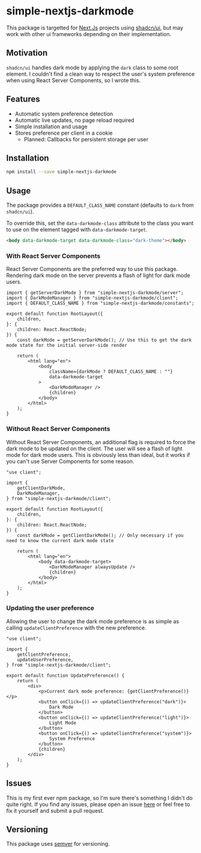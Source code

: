 # simple-nextjs-darkmode

This package is targetted for [Next.Js](https://nextjs.org/) projects using [shadcn/ui](https://ui.shadcn.com/), but may work with other ui frameworks depending on their implementation.

## Motivation

`shadcn/ui` handles dark mode by applying the `dark` class to some root element. I couldn't find a clean way to respect the user's system preference when using React Server Components, so I wrote this.

## Features

-   Automatic system preference detection
-   Automatic live updates, no page reload required
-   Simple installation and usage
-   Stores preference per client in a cookie
    -   Planned: Callbacks for persistent storage per user

## Installation

```bash
npm install --save simple-nextjs-darkmode
```

## Usage

The package provides a `DEFAULT_CLASS_NAME` constant (defaults to `dark` from `shadcn/ui`).

To override this, set the `data-darkmode-class` attribute to the class you want to use on the element tagged with `data-darkmode-target`.

```html
<body data-darkmode-target data-darkmode-class="dark-theme"></body>
```

### With React Server Components

React Server Components are the preferred way to use this package. Rendering dark mode on the server prevents a flash of light for dark mode users.

```tsx
import { getServerDarkMode } from "simple-nextjs-darkmode/server";
import { DarkModeManager } from "simple-nextjs-darkmode/client";
import { DEFAULT_CLASS_NAME } from "simple-nextjs-darkmode/constants";

export default function RootLayout({
    children,
}: {
    children: React.ReactNode;
}) {
    const darkMode = getServerDarkMode(); // Use this to get the dark mode state for the initial server-side render

    return (
        <html lang="en">
            <body
                className={darkMode ? DEFAULT_CLASS_NAME : ""}
                data-darkmode-target
            >
                <DarkModeManager />
                {children}
            </body>
        </html>
    );
}
```

### Without React Server Components

Without React Server Components, an additional flag is required to force the dark mode to be updated on the client. The user will see a flash of light mode for dark mode users. This is obviously less than ideal, but it works if you can't use Server Components for some reason.

```tsx
"use client";

import {
    getClientDarkMode,
    DarkModeManager,
} from "simple-nextjs-darkmode/client";

export default function RootLayout({
    children,
}: {
    children: React.ReactNode;
}) {
    const darkMode = getClientDarkMode(); // Only necessary if you need to know the current dark mode state

    return (
        <html lang="en">
            <body data-darkmode-target>
                <DarkModeManager alwaysUpdate />
                {children}
            </body>
        </html>
    );
}
```

### Updating the user preference

Allowing the user to change the dark mode preference is as simple as calling `updateClientPreference` with the new preference.

```tsx
"use client";

import {
    getClientPreference,
    updateUserPreference,
} from "simple-nextjs-darkmode/client";

export default function UpdatePreference() {
    return (
        <div>
            <p>Current dark mode preference: {getClientPreference()}</p>
            <button onClick={() => updateClientPreference("dark")}>
                Dark Mode
            </button>
            <button onClick={() => updateClientPreference("light")}>
                Light Mode
            </button>
            <button onClick={() => updateClientPreference("system")}>
                System Preference
            </button>
            {children}
        </div>
    );
}
```

## Issues

This is my first ever npm package, so I'm sure there's something I didn't do quite right. If you find any issues, please open an issue [here](https://github.com/mcmerdith/nextjs-darkmode/issues) or feel free to fix it yourself and submit a pull request.

## Versioning

This package uses [semver](https://semver.org/) for versioning.
